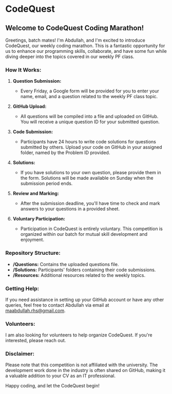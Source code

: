 # CodeQuest

## Welcome to CodeQuest Coding Marathon!

Greetings, batch mates! I'm Abdullah, and I'm excited to introduce CodeQuest, our weekly coding marathon. This is a fantastic opportunity for us to enhance our programming skills, collaborate, and have some fun while diving deeper into the topics covered in our weekly PF class.

### How It Works:

1. **Question Submission:**
   - Every Friday, a Google form will be provided for you to enter your name, email, and a question related to the weekly PF class topic.
  
2. **GitHub Upload:**
   - All questions will be compiled into a file and uploaded on GitHub. You will receive a unique question ID for your submitted question.

3. **Code Submission:**
   - Participants have 24 hours to write code solutions for questions submitted by others. Upload your code on GitHub in your assigned folder, named by the Problem ID provided.

4. **Solutions:**
   - If you have solutions to your own question, please provide them in the form. Solutions will be made available on Sunday when the submission period ends.

5. **Review and Marking:**
   - After the submission deadline, you'll have time to check and mark answers to your questions in a provided sheet.

6. **Voluntary Participation:**
   - Participation in CodeQuest is entirely voluntary. This competition is organized within our batch for mutual skill development and enjoyment.

### Repository Structure:

- **/Questions:** Contains the uploaded questions file.
- **/Solutions:** Participants' folders containing their code submissions.
- **/Resources:** Additional resources related to the weekly topics.

### Getting Help:

If you need assistance in setting up your GitHub account or have any other queries, feel free to contact Abdullah via email at [maabdullah.rhs@gmail.com](mailto:maabdullah.rhs@gmail.com).

### Volunteers:

I am also looking for volunteers to help organize CodeQuest. If you're interested, please reach out.

### Disclaimer:

Please note that this competition is not affiliated with the university. The development work done in the industry is often shared on GitHub, making it a valuable addition to your CV as an IT professional.

Happy coding, and let the CodeQuest begin!
